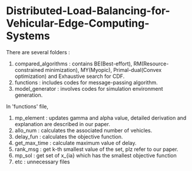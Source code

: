 # Distributed-Load-Balancing-for-Vehicular-Edge-Computing-Systems

There are several folders :
1. compared_algorithms : contains BE(Best-effort), RM(Resource-constrained minimization), MY(Myopic), Primal-dual(Convex optimization) and Exhaustive search for CDF.
2. functions : includes codes for message-passing algorithm.
3. model_generator : involves codes for simulation environment generation.

In 'functions' file, 
1. mp_element : updates gamma and alpha value, detailed derivation and explanation are described in our paper.
2. allo_num : calculates the associated number of vehicles.
3. delay_fun : calculates the objective function.
4. get_max_time : calculate maximum value of delay.
5. rank_msg : get k-th smallest value of the set, plz refer to our paper.
6. mp_sol : get set of x_{ia} which has the smallest objective function
7. etc : unnecessary files
